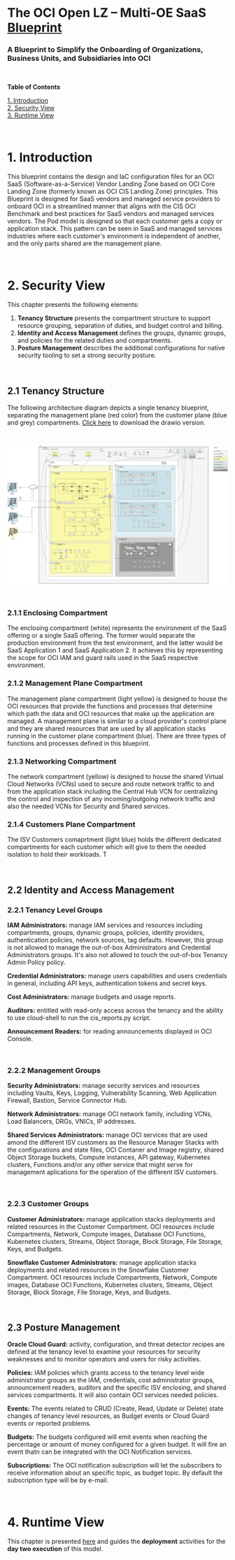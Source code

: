 # **The OCI Open LZ &ndash; Multi-OE SaaS [Blueprint](#)**

### A Blueprint to Simplify the Onboarding of Organizations, Business Units, and Subsidiaries into OCI

&nbsp; 

**Table of Contents**

[1. Introduction](#1-introduction)</br>
[2. Security View](#3-security-view)</br>
[3. Runtime View](#6-runtime-view)

&nbsp; 

# **1. Introduction**

This blueprint contains the design and IaC configuration files for an OCI SaaS (Software-as-a-Service) Vendor Landing Zone based on OCI Core Landing Zone (formerly known as OCI CIS Landing Zone) principles. This Blueprint is designed for SaaS vendors and managed service providers to onboard OCI in a streamlined manner that aligns with the CIS OCI Benchmark and best practices for SaaS vendors and managed services vendors.  The Pod model is designed so that each customer gets a copy or application stack.  This pattern can be seen in SaaS and managed services industries where each customer's environment is independent of another, and the only parts shared are the management plane. 


&nbsp; 

# 2. Security View

This chapter presents the following elements:
1. **Tenancy Structure** presents the compartment structure to support resource grouping, separation of duties, and budget control and billing.
2. **Identity and Access Management** defines the groups, dynamic groups, and policies for the related duties and compartments.
3. **Posture Management** describes the additional configurations for native security tooling to set a strong security posture.

&nbsp; 

## 2.1 Tenancy Structure

The following architecture diagram depicts a single tenancy blueprint, separating the management plane (red color) from the customer plane (blue and grey) compartments. [Click here](https://github.com/oci-landing-zones/oci-landing-zone-operating-entities/blob/content/blueprints/multi-oe/saas/OCI_Open_LZ_Multi-OE_SaaS_Blueprint.drawio) to download the drawio version.

&nbsp; 


![SaaS-pod-architecture](images/architecture.png)

&nbsp; 

### 2.1.1 Enclosing Compartment

The enclosing compartment (white) represents the environment of the SaaS offering or a single SaaS offering. The former would separate the production environment from the test environment, and the latter would be SaaS Application 1 and SaaS Application 2. It achieves this by representing the scope for OCI IAM and guard rails used in the SaaS respective environment.  

### 2.1.2 Management Plane Compartment

The management plane compartment (light yellow) is designed to house the OCI resources that provide the functions and processes that determine which path the data and OCI resources that make up the application are managed. A management plane is similar to a cloud provider's control plane and they are shared resources that are used by all application stacks running in the customer plane compartment (blue). There are three types of functions and processes defined in this blueprint.


### 2.1.3 Networking Compartment
The network compartment (yellow) is designed to house the shared Virtual Cloud Networks (VCNs) used to secure and route network traffic to and from the application stack including the Central Hub VCN for centralizing the control and inspection of any incoming/outgoing network traffic and also the needed VCNs for Security and Shared services.

### 2.1.4 Customers Plane Compartment
The ISV Customers comaprtment (light blue) holds the different dedicated compartments for each customer which will give to them the needed isolation to hold their workloads. T

&nbsp; 

## 2.2 Identity and Access Management

### 2.2.1 Tenancy Level Groups

**IAM Administrators:** manage IAM services and resources including compartments, groups, dynamic groups, policies, identity providers, authentication policies, network sources, tag defaults. However, this group is not allowed to manage the out-of-box Administrators and Credential Administrators groups. It's also not allowed to touch the out-of-box Tenancy Admin Policy policy.

**Credential Administrators:** manage users capabilities and users credentials in general, including API keys, authentication tokens and secret keys.

**Cost Administrators:** manage budgets and usage reports.

**Auditors:** entitled with read-only access across the tenancy and the ability to use cloud-shell to run the cis_reports.py script.

**Announcement Readers:** for reading announcements displayed in OCI Console.

&nbsp; 

### 2.2.2 Management Groups

**Security Administrators:** manage security services and resources including Vaults, Keys, Logging, Vulnerability Scanning, Web Application Firewall, Bastion, Service Connector Hub.

**Network Administrators:** manage OCI network family, including VCNs, Load Balancers, DRGs, VNICs, IP addresses.

**Shared Services Administrators:** manage OCI services that are used amond the different ISV customers as the Resource Manager Stacks with the configurations and state files, OCI Contaner and Image registry, shared Object Storage buckets, Compute instances, API gateway, Kubernetes clusters, Functions and/or any other service that might serve for management aplications for the operation of the different ISV customers.

&nbsp; 

### 2.2.3 Customer Groups

**Customer Administrators:** manage application stacks deployments and related resources in the Customer Compartment.  OCI resources include Compartments, Network, Compute images, Database OCI Functions, Kubernetes clusters, Streams, Object Storage, Block Storage, File Storage, Keys, and Budgets.

**Snowflake Customer Administrators:** manage application stacks deployments and related resources in the Snowflake Customer Compartment.  OCI resources include Compartments, Network, Compute images, Database OCI Functions, Kubernetes clusters, Streams, Object Storage, Block Storage, File Storage, Keys, and Budgets.

&nbsp; 

## 2.3 Posture Management

**Oracle Cloud Guard:** activity, configuration, and threat detector recipes are defined at the tenancy level to examine your resources for security weaknesses and to monitor operators and users for risky activities.

**Policies:** IAM policies which grants access to the tenancy level wide administrator groups as the IAM, credentials, cost administrator groups, announcement readers, auditors and the specific ISV enclosing, and shared services compartments. It will also contain OCI services needed policies.

**Events:** The events related to CRUD (Create, Read, Update or Delete) state changes of tenancy level resources, as Budget events or Cloud Guard events or reported problems.

**Budgets:** The budgets configured will emit events when reaching the percentage or amount of money configured for a given budget. It will fire an event thatn can be integrated with the OCI Notification services.

**Subscriptions:** The OCI notification subscription will let the subscribers to receive information about an specific topic, as budget topic. By default the subscription type will be by e-mail.

&nbsp; 

# 4. Runtime View
This chapter is presented [here](/blueprints/multi-oe/saas/runtime/readme.md) and guides the **deployment** activities for the **day two execution** of this model.

